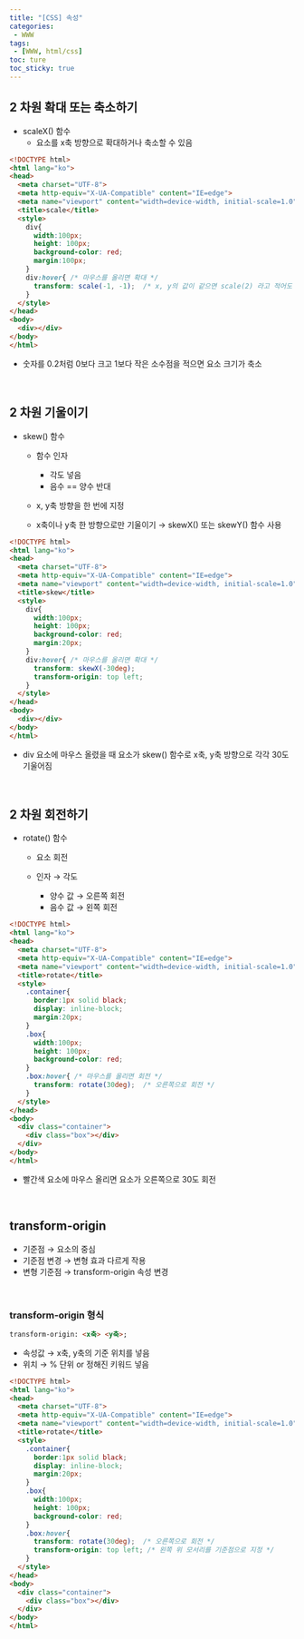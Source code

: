 ```yaml
---
title: "[CSS] 속성"
categories:
 - WWW
tags:
 - [WWW, html/css]
toc: ture
toc_sticky: true
---
```




## 2 차원 확대 또는 축소하기

- scaleX() 함수
  - 요소를 x축 방향으로 확대하거나 축소할 수 있음

```html
<!DOCTYPE html>
<html lang="ko">
<head>
  <meta charset="UTF-8">
  <meta http-equiv="X-UA-Compatible" content="IE=edge">
  <meta name="viewport" content="width=device-width, initial-scale=1.0">
  <title>scale</title>
  <style>
    div{
      width:100px;
      height: 100px;
      background-color: red;  
      margin:100px;    
    }
    div:hover{ /* 마우스를 올리면 확대 */
      transform: scale(-1, -1);  /* x, y의 값이 같으면 scale(2) 라고 적어도 됩니다 */
    }
  </style>
</head>
<body>
  <div></div>
</body>
</html>
```

- 숫자를 0.2처럼 0보다 크고 1보다 작은 소수점을 적으면 요소 크기가 축소

<br/>

## 2 차원 기울이기

- skew() 함수

  - 함수 인자

    - 각도 넣음
    - 음수 == 양수 반대

  - x, y축 방향을 한 번에 지정

  - x축이나 y축 한 방향으로만 기울이기 → skewX() 또는 skewY() 함수 사용

```html
<!DOCTYPE html>
<html lang="ko">
<head>
  <meta charset="UTF-8">
  <meta http-equiv="X-UA-Compatible" content="IE=edge">
  <meta name="viewport" content="width=device-width, initial-scale=1.0">
  <title>skew</title>
  <style>
    div{
      width:100px;
      height: 100px;
      background-color: red;  
      margin:20px;
    }
    div:hover{ /* 마우스를 올리면 확대 */
      transform: skewX(-30deg);
      transform-origin: top left;
    }
  </style>
</head>
<body>
  <div></div>
</body>
</html>
```

- div 요소에 마우스 올렸을 때 요소가 skew() 함수로 x축, y축 방향으로 각각 30도 기울어짐

<br/>

## 2 차원 회전하기

- rotate() 함수

  - 요소 회전

  - 인자 → 각도

    - 양수 값 → 오른쪽 회전
    - 음수 값 → 왼쪽 회전

```html
<!DOCTYPE html>
<html lang="ko">
<head>
  <meta charset="UTF-8">
  <meta http-equiv="X-UA-Compatible" content="IE=edge">
  <meta name="viewport" content="width=device-width, initial-scale=1.0">
  <title>rotate</title>
  <style>
    .container{
      border:1px solid black;
      display: inline-block;
      margin:20px;
    }
    .box{
      width:100px;
      height: 100px;
      background-color: red;  
    }
    .box:hover{ /* 마우스를 올리면 회전 */
      transform: rotate(30deg);  /* 오른쪽으로 회전 */
    }
  </style>
</head>
<body>
  <div class="container">
    <div class="box"></div>
  </div>
</body>
</html>
```

- 빨간색 요소에 마우스 올리면 요소가 오른쪽으로 30도 회전

<br/>

## transform-origin

- 기준점 → 요소의 중심
- 기준점 변경 → 변형 효과 다르게 작용
- 변형 기준점 → transform-origin 속성 변경

<br/>

### transform-origin 형식

```html
transform-origin: <x축> <y축>;
```

- 속성값 → x축, y축의 기준 위치를 넣음
- 위치 → % 단위 or 정해진 키워드 넣음

```html
<!DOCTYPE html>
<html lang="ko">
<head>
  <meta charset="UTF-8">
  <meta http-equiv="X-UA-Compatible" content="IE=edge">
  <meta name="viewport" content="width=device-width, initial-scale=1.0">
  <title>rotate</title>
  <style>
    .container{
      border:1px solid black;
      display: inline-block;
      margin:20px;
    }
    .box{
      width:100px;
      height: 100px;
      background-color: red;  
    }
    .box:hover{ 
      transform: rotate(30deg);  /* 오른쪽으로 회전 */
      transform-origin: top left; /* 왼쪽 위 모서리를 기준점으로 지정 */
    }
  </style>
</head>
<body>
  <div class="container">
    <div class="box"></div>
  </div>
</body>
</html>
```

